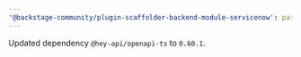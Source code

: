 ```yaml
---
'@backstage-community/plugin-scaffolder-backend-module-servicenow': patch
---
```


Updated dependency `@hey-api/openapi-ts` to `0.60.1`.

